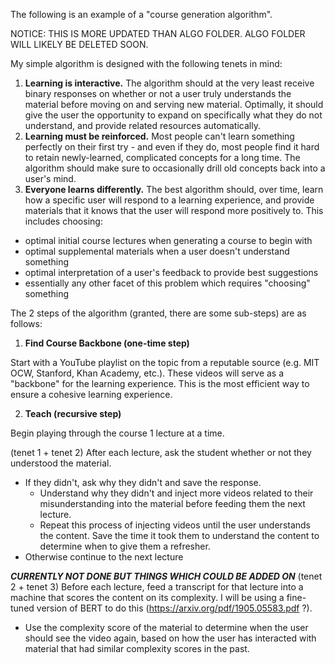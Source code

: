 The following is an example of a "course generation algorithm". 

NOTICE: THIS IS MORE UPDATED THAN ALGO FOLDER. ALGO FOLDER WILL LIKELY BE DELETED SOON.


My simple algorithm is designed with the following tenets in mind:

1. **Learning is interactive.** The algorithm should at the very least receive binary responses on whether or not a user truly understands the material before moving on and serving new material. Optimally, it should give the user the opportunity to expand on specifically what they do not understand, and provide related resources automatically.
2. **Learning must be reinforced.**  Most people can't learn something perfectly on their first try - and even if they do, most people find it hard to retain newly-learned, complicated concepts for a long time. The algorithm should make sure to occasionally drill old concepts back into a user's mind.
3. **Everyone learns differently.** The best algorithm should, over time, learn how a specific user will respond to a learning experience, and provide materials that it knows that the user will respond more positively to. This includes choosing:
- optimal initial course lectures when generating a course to begin with
- optimal supplemental materials when a user doesn't understand something
- optimal interpretation of a user's feedback to provide best suggestions
- essentially any other facet of this problem which requires "choosing" something


The 2 steps of the algorithm (granted, there are some sub-steps) are as follows:
1. **Find Course Backbone (one-time step)**

Start with a YouTube playlist on the topic from a reputable source (e.g. MIT OCW, Stanford, Khan Academy, etc.). These videos will serve as a "backbone" for the learning experience. This is the most efficient way to ensure a cohesive learning experience.

2. **Teach (recursive step)**

Begin playing through the course 1 lecture at a time. 

(tenet 1 + tenet 2)
After each lecture, ask the student whether or not they understood the material.
- If they didn't, ask why they didn't and save the response.
  - Understand why they didn't and inject more videos related to their misunderstanding into the material before feeding them the next lecture.
  - Repeat this process of injecting videos until the user understands the content. Save the time it took them to understand the content to determine when to give them a refresher.
- Otherwise continue to the next lecture

***CURRENTLY NOT DONE BUT THINGS WHICH COULD BE ADDED ON***
(tenet 2 + tenet 3)
Before each lecture, feed a transcript for that lecture into a machine that scores the content on its complexity. I will be using a fine-tuned version of BERT to do this (https://arxiv.org/pdf/1905.05583.pdf ?).
- Use the complexity score of the material to determine when the user should see the video again, based on how the user has interacted with material that had similar complexity scores in the past.
